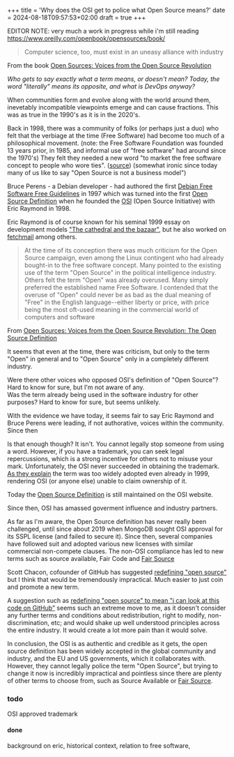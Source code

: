 +++
title = 'Why does the OSI get to police what Open Source means?'
date = 2024-08-18T09:57:53+02:00
draft = true
+++

EDITOR NOTE: very much a work in progress while i'm still reading https://www.oreilly.com/openbook/opensources/book/

> Computer science, too, must exist in an uneasy alliance with industry

From the book [Open Sources: Voices from the Open Source Revolution](https://www.oreilly.com/openbook/opensources/book/)

*Who gets to say exactly what a term means, or doesn't mean?  Today, the word "literally" means its opposite, and what is DevOps anyway?*

When communities form and evolve along with the world around them, inevetably incompatible viewpoints emerge and can cause fractions. This was as true in the 1990's as it is in the 2020's.

Back in 1998, there was a community of folks (or perhaps just a duo) who felt that the verbiage at the time (Free Software) had become too much of a philosophical movement. (note: the Free Software Foundation was founded 13 years prior, in 1985, and informal use of "free software" had around since the 1970's)
They felt they needed a new word "to market the free software concept to people who wore ties". ([source](https://www.oreilly.com/openbook/opensources/book/perens.html))
(somewhat ironic since today many of us like to say "Open Source is not a business model")

Bruce Perens - a Debian developer - had authored the first [Debian Free Software Free Guidelines](https://en.wikipedia.org/wiki/Debian_Free_Software_Guidelines) in 1997 which was turned into the first [Open Source Definition](https://en.wikipedia.org/wiki/The_Open_Source_Definition) when he founded the [OSI](https://opensource.org) (Open Source Initiative) with Eric Raymond in 1998.

Eric Raymond is of course known for his seminal 1999 essay on development models ["The cathedral and the bazaar"](https://en.wikipedia.org/wiki/The_Cathedral_and_the_Bazaar), but he also worked on [fetchmail](https://en.wikipedia.org/wiki/Fetchmail) among others.

> At the time of its conception there was much criticism for the Open Source campaign, even among the Linux contingent who had already bought-in to the free software concept. Many pointed to the existing use of the term "Open Source" in the political intelligence industry. Others felt the term "Open" was already overused. Many simply preferred the established name Free Software. I contended that the overuse of "Open" could never be as bad as the dual meaning of "Free" in the English language--either liberty or price, with price being the most oft-used meaning in the commercial world of computers and software

From [Open Sources: Voices from the Open Source Revolution: The Open Source Definition](https://www.oreilly.com/openbook/opensources/book/perens.html)

It seems that even at the time, there was criticism, but only to the term "Open" in general and to "Open Source" only in a completely different industry.

Were there other voices who opposed OSI's definition of "Open Source"? Hard to know for sure, but I'm not aware of any.  
Was the term already being used in the software industry for other purposes?  Hard to know for sure, but seems unlikely.

With the evidence we have today, it seems fair to say Eric Raymond and Bruce Perens were leading, if not authorative, voices within the community.
Since then





Is that enough though? It isn't.  You cannot legally stop someone from using a word.  However, if you have a trademark, you can seek legal repercussions, which is a strong incentive for others not to misuse your mark.  Unfortunately, the OSI never succeeded in obtaining the trademark.  [As they explain](https://opensource.org/pressreleases/certified-open-source.php) the term was too widely adopted even already in 1999, rendering OSI (or anyone else) unable to claim ownership of it.


Today the [Open Source Definition](https://opensource.org/osd) is still maintained on the OSI website.


Since then, OSI has amassed goverment influence and industry partners.

As far as I'm aware, the Open Source definition has never really been challenged, until since about 2019 when MongoDB sought OSI approval for its SSPL license (and failed to secure it).
Since then, several companies have followed suit and adopted various new licenses with similar commercial non-compete clauses. The non-OSI compliance has led to new terms such as source available, Fair Code and [Fair Source](/posts/fair-source)





Scott Chacon, cofounder of GitHub has suggested [redefining "open source"](https://x.com/chacon/status/1754883687668232334) but I think that would be tremendously impractical. Much easier to just coin and promote a new term.



A suggestion such as [redefining "open source" to mean "i can look at this code on GitHub"](https://x.com/chacon/status/1754883687668232334) seems such an extreme move to me, as it doesn't consider any further terms and conditions about redistribution, right to modify, non-discrimination, etc; and would shake up well understood principles across the entire industry. It would create a lot more pain than it would solve.


In conclusion, the OSI is as authentic and credible as it gets, the open source definition has been widely accepted in the global community and industry, and the EU and US governments, which it collaborates with.  However, they cannot legally police the term "Open Source", but trying to change it now is incredibly impractical and pointless since there are plenty of other terms to choose from, such as Source Available or [Fair Source](/posts/fair-source).  


### todo
OSI approved trademark
#### done
background on eric, 
historical context, relation to free software, 
